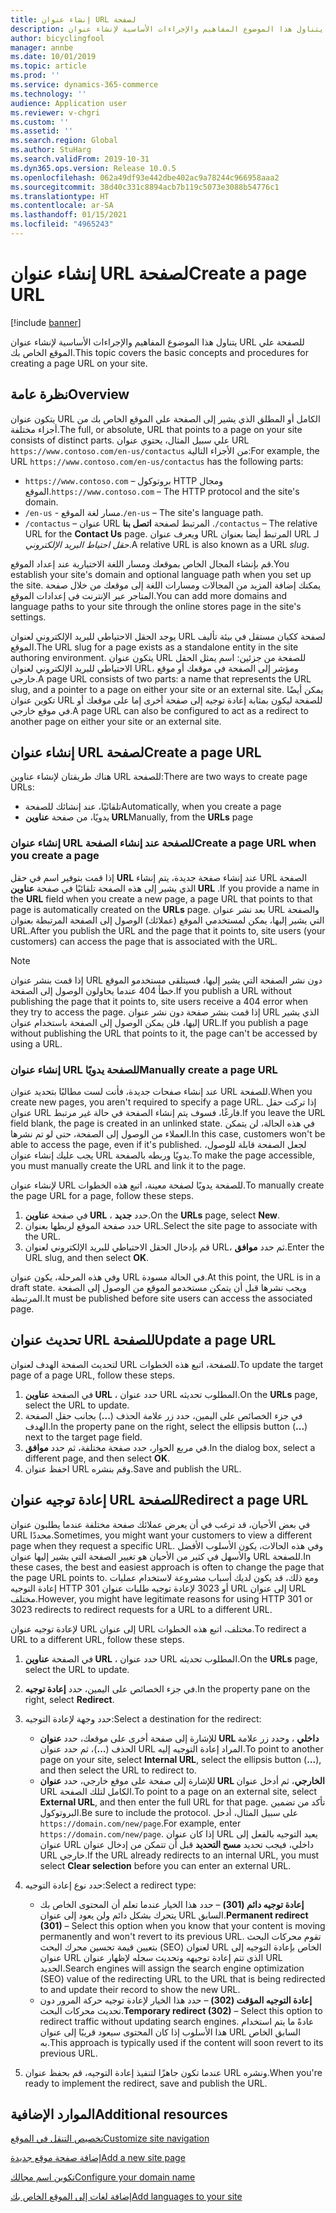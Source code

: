 ```yaml
---
title: إنشاء عنوان URL لصفحة
description: يتناول هذا الموضوع المفاهيم والإجراءات الأساسية لإنشاء عنوان URL للصفحة علي الموقع الخاص بك.
author: bicyclingfool
manager: annbe
ms.date: 10/01/2019
ms.topic: article
ms.prod: ''
ms.service: dynamics-365-commerce
ms.technology: ''
audience: Application user
ms.reviewer: v-chgri
ms.custom: ''
ms.assetid: ''
ms.search.region: Global
ms.author: StuHarg
ms.search.validFrom: 2019-10-31
ms.dyn365.ops.version: Release 10.0.5
ms.openlocfilehash: 062a49df93e442dbe402ac9a78244c966958aaa2
ms.sourcegitcommit: 38d40c331c8894acb7b119c5073e3088b54776c1
ms.translationtype: HT
ms.contentlocale: ar-SA
ms.lasthandoff: 01/15/2021
ms.locfileid: "4965243"
---
```

# <a name="create-a-page-url"></a><span data-ttu-id="b1b84-103">إنشاء عنوان URL لصفحة</span><span class="sxs-lookup"><span data-stu-id="b1b84-103">Create a page URL</span></span>


[!include [banner](includes/banner.md)]

<span data-ttu-id="b1b84-104">يتناول هذا الموضوع المفاهيم والإجراءات الأساسية لإنشاء عنوان URL للصفحة علي الموقع الخاص بك.</span><span class="sxs-lookup"><span data-stu-id="b1b84-104">This topic covers the basic concepts and procedures for creating a page URL on your site.</span></span>

## <a name="overview"></a><span data-ttu-id="b1b84-105">نظرة عامة</span><span class="sxs-lookup"><span data-stu-id="b1b84-105">Overview</span></span>

<span data-ttu-id="b1b84-106">يتكون عنوان URL الكامل أو المطلق الذي يشير إلى الصفحة علي الموقع الخاص بك من أجزاء مختلفة.</span><span class="sxs-lookup"><span data-stu-id="b1b84-106">The full, or absolute, URL that points to a page on your site consists of distinct parts.</span></span> <span data-ttu-id="b1b84-107">علي سبيل المثال، يحتوي عنوان URL `https://www.contoso.com/en-us/contactus` من الأجزاء التالية:</span><span class="sxs-lookup"><span data-stu-id="b1b84-107">For example, the URL `https://www.contoso.com/en-us/contactus` has the following parts:</span></span>

- <span data-ttu-id="b1b84-108">`https://www.contoso.com` – بروتوكول HTTP ومجال الموقع.</span><span class="sxs-lookup"><span data-stu-id="b1b84-108">`https://www.contoso.com` – The HTTP protocol and the site's domain.</span></span>
- <span data-ttu-id="b1b84-109">`/en-us` - مسار لغة الموقع.</span><span class="sxs-lookup"><span data-stu-id="b1b84-109">`/en-us` – The site's language path.</span></span>
- <span data-ttu-id="b1b84-110">`/contactus` – عنوان URL المرتبط لصفحة **اتصل بنا** .</span><span class="sxs-lookup"><span data-stu-id="b1b84-110">`/contactus` – The relative URL for the **Contact Us** page.</span></span> <span data-ttu-id="b1b84-111">ويعرف عنوان URL المرتبط أيضا بعنوان URL لـ *حقل احتياط البريد الإلكتروني*.</span><span class="sxs-lookup"><span data-stu-id="b1b84-111">A relative URL is also known as a URL *slug*.</span></span>

<span data-ttu-id="b1b84-112">قم بإنشاء المجال الخاص بموقعك ومسار اللغة الاختيارية عند إعداد الموقع.</span><span class="sxs-lookup"><span data-stu-id="b1b84-112">You establish your site's domain and optional language path when you set up the site.</span></span> <span data-ttu-id="b1b84-113">يمكنك إضافة المزيد من المجالات ومسارات اللغة إلى موقعك من خلال صفحة المتاجر عبر الإنترنت في إعدادات الموقع.</span><span class="sxs-lookup"><span data-stu-id="b1b84-113">You can add more domains and language paths to your site through the online stores page in the site's settings.</span></span>

<span data-ttu-id="b1b84-114">يوجد الحقل الاحتياطي للبريد الإلكتروني لعنوان URL لصفحة ككيان مستقل في بيئة تأليف الموقع.</span><span class="sxs-lookup"><span data-stu-id="b1b84-114">The URL slug for a page exists as a standalone entity in the site authoring environment.</span></span> <span data-ttu-id="b1b84-115">يتكون عنوان URL للصفحة من جزئين: اسم يمثل الحقل الاحتياطي للبريد الإلكتروني لعنوان URL، ومؤشر إلى الصفحة في موقعك أو موقع خارجي.</span><span class="sxs-lookup"><span data-stu-id="b1b84-115">A page URL consists of two parts: a name that represents the URL slug, and a pointer to a page on either your site or an external site.</span></span> <span data-ttu-id="b1b84-116">يمكن أيضًا تكوين عنوان URL للصفحة ليكون بمثابة إعادة توجيه إلى صفحة أخرى إما على موقعك أو في موقع خارجي.</span><span class="sxs-lookup"><span data-stu-id="b1b84-116">A page URL can also be configured to act as a redirect to another page on either your site or an external site.</span></span>

## <a name="create-a-page-url"></a><span data-ttu-id="b1b84-117">إنشاء عنوان URL لصفحة</span><span class="sxs-lookup"><span data-stu-id="b1b84-117">Create a page URL</span></span>

<span data-ttu-id="b1b84-118">هناك طريقتان لإنشاء عناوين URL للصفحة:</span><span class="sxs-lookup"><span data-stu-id="b1b84-118">There are two ways to create page URLs:</span></span>

- <span data-ttu-id="b1b84-119">تلقائيًا، عند إنشائك للصفحة</span><span class="sxs-lookup"><span data-stu-id="b1b84-119">Automatically, when you create a page</span></span>
- <span data-ttu-id="b1b84-120">يدويًا، من صفحة **عناوين URL**</span><span class="sxs-lookup"><span data-stu-id="b1b84-120">Manually, from the **URLs** page</span></span>

### <a name="create-a-page-url-when-you-create-a-page"></a><span data-ttu-id="b1b84-121">إنشاء عنوان URL للصفحة عند إنشاء الصفحة</span><span class="sxs-lookup"><span data-stu-id="b1b84-121">Create a page URL when you create a page</span></span>

<span data-ttu-id="b1b84-122">إذا قمت بتوفير اسم في حقل **URL** عند إنشاء صفحة جديدة، يتم إنشاء URL الصفحة الذي يشير إلى هذه الصفحة تلقائيًا في صفحة **عناوين URL** .</span><span class="sxs-lookup"><span data-stu-id="b1b84-122">If you provide a name in the **URL** field when you create a new page, a page URL that points to that page is automatically created on the **URLs** page.</span></span> <span data-ttu-id="b1b84-123">بعد نشر عنوان URL والصفحة التي يشير إليها، يمكن لمستخدمي الموقع (عملائك) الوصول إلى الصفحة المرتبطة بعنوان URL.</span><span class="sxs-lookup"><span data-stu-id="b1b84-123">After you publish the URL and the page that it points to, site users (your customers) can access the page that is associated with the URL.</span></span>

> [!NOTE]
> <span data-ttu-id="b1b84-124">إذا قمت بنشر عنوان URL دون نشر الصفحة التي يشير إليها، فسيتلقى مستخدمو الموقع خطأ 404 عندما يحاولون الوصول إلى الصفحة.</span><span class="sxs-lookup"><span data-stu-id="b1b84-124">If you publish a URL without publishing the page that it points to, site users receive a 404 error when they try to access the page.</span></span> <span data-ttu-id="b1b84-125">إذا قمت بنشر صفحة دون نشر عنوان URL الذي يشير إليها، فلن يمكن الوصول إلى الصفحة باستخدام عنوان URL.</span><span class="sxs-lookup"><span data-stu-id="b1b84-125">If you publish a page without publishing the URL that points to it, the page can't be accessed by using a URL.</span></span>

### <a name="manually-create-a-page-url"></a><span data-ttu-id="b1b84-126">إنشاء عنوان URL للصفحة يدويًا</span><span class="sxs-lookup"><span data-stu-id="b1b84-126">Manually create a page URL</span></span>

<span data-ttu-id="b1b84-127">عند إنشاء صفحات جديدة، فأنت لست مطالبًا بتحديد عنوان URL للصفحة.</span><span class="sxs-lookup"><span data-stu-id="b1b84-127">When you create new pages, you aren't required to specify a page URL.</span></span> <span data-ttu-id="b1b84-128">إذا تركت حقل عنوان URL فارغًا، فسوف يتم إنشاء الصفحة في حالة غير مرتبط.</span><span class="sxs-lookup"><span data-stu-id="b1b84-128">If you leave the URL field blank, the page is created in an unlinked state.</span></span> <span data-ttu-id="b1b84-129">في هذه الحالة، لن يتمكن العملاء من الوصول إلى الصفحة، حتى لو تم نشرها.</span><span class="sxs-lookup"><span data-stu-id="b1b84-129">In this case, customers won't be able to access the page, even if it's published.</span></span> <span data-ttu-id="b1b84-130">لجعل الصفحة قابلة للوصول، يجب عليك إنشاء عنوان URL يدويًا وربطه بالصفحة.</span><span class="sxs-lookup"><span data-stu-id="b1b84-130">To make the page accessible, you must manually create the URL and link it to the page.</span></span>

<span data-ttu-id="b1b84-131">لإنشاء عنوان URL للصفحة يدويًا لصفحة معينة، اتبع هذه الخطوات.</span><span class="sxs-lookup"><span data-stu-id="b1b84-131">To manually create the page URL for a page, follow these steps.</span></span>

1. <span data-ttu-id="b1b84-132">في صفحة **عناوين URL‬** ، حدد **جديد**.</span><span class="sxs-lookup"><span data-stu-id="b1b84-132">On the **URLs** page, select **New**.</span></span>
1. <span data-ttu-id="b1b84-133">حدد صفحة الموقع لربطها بعنوان URL.</span><span class="sxs-lookup"><span data-stu-id="b1b84-133">Select the site page to associate with the URL.</span></span>
1. <span data-ttu-id="b1b84-134">قم بإدخال الحقل الاحتياطي للبريد الإلكتروني لعنوان URL، ثم حدد **موافق**.</span><span class="sxs-lookup"><span data-stu-id="b1b84-134">Enter the URL slug, and then select **OK**.</span></span>

<span data-ttu-id="b1b84-135">وفي هذه المرحلة، يكون عنوان URL في الحالة مسودة.</span><span class="sxs-lookup"><span data-stu-id="b1b84-135">At this point, the URL is in a draft state.</span></span> <span data-ttu-id="b1b84-136">ويجب نشرها قبل أن يتمكن مستخدمو الموقع من الوصول إلى الصفحة المرتبطة.</span><span class="sxs-lookup"><span data-stu-id="b1b84-136">It must be published before site users can access the associated page.</span></span>

## <a name="update-a-page-url"></a><span data-ttu-id="b1b84-137">تحديث عنوان URL للصفحة</span><span class="sxs-lookup"><span data-stu-id="b1b84-137">Update a page URL</span></span>

<span data-ttu-id="b1b84-138">لتحديث الصفحة الهدف لعنوان URL للصفحة، اتبع هذه الخطوات.</span><span class="sxs-lookup"><span data-stu-id="b1b84-138">To update the target page of a page URL, follow these steps.</span></span>

1. <span data-ttu-id="b1b84-139">في الصفحة **عناوين URL** ، حدد عنوان URL المطلوب تحديثه.</span><span class="sxs-lookup"><span data-stu-id="b1b84-139">On the **URLs** page, select the URL to update.</span></span>
1. <span data-ttu-id="b1b84-140">في جزء الخصائص على اليمين، حدد زر علامة الحذف (**...**) بجانب حقل الصفحة الهدف.</span><span class="sxs-lookup"><span data-stu-id="b1b84-140">In the property pane on the right, select the ellipsis button (**...**) next to the target page field.</span></span>
1. <span data-ttu-id="b1b84-141">في مربع الحوار، حدد صفحة مختلفة، ثم حدد **موافق**.</span><span class="sxs-lookup"><span data-stu-id="b1b84-141">In the dialog box, select a different page, and then select **OK**.</span></span>
1. <span data-ttu-id="b1b84-142">احفظ عنوان URL وقم بنشره.</span><span class="sxs-lookup"><span data-stu-id="b1b84-142">Save and publish the URL.</span></span>

## <a name="redirect-a-page-url"></a><span data-ttu-id="b1b84-143">إعادة توجيه عنوان URL للصفحة</span><span class="sxs-lookup"><span data-stu-id="b1b84-143">Redirect a page URL</span></span>

<span data-ttu-id="b1b84-144">في بعض الأحيان، قد ترغب في أن يعرض عملائك صفحة مختلفة عندما يطلبون عنوان URL محددًا.</span><span class="sxs-lookup"><span data-stu-id="b1b84-144">Sometimes, you might want your customers to view a different page when they request a specific URL.</span></span> <span data-ttu-id="b1b84-145">وفي هذه الحالات، يكون الأسلوب الأفضل والأسهل في كثير من الأحيان هو تغيير الصفحة التي يشير إليها عنوان URL للصفحة.</span><span class="sxs-lookup"><span data-stu-id="b1b84-145">In these cases, the best and easiest approach is often to change the page that the page URL points to.</span></span> <span data-ttu-id="b1b84-146">ومع ذلك، قد يكون لديك أسباب مشروعة لاستخدام عمليات إعادة التوجيه HTTP 301 أو 3023 لإعادة توجيه طلبات عنوان URL إلى عنوان URL مختلف.</span><span class="sxs-lookup"><span data-stu-id="b1b84-146">However, you might have legitimate reasons for using HTTP 301 or 3023 redirects to redirect requests for a URL to a different URL.</span></span>

<span data-ttu-id="b1b84-147">لإعادة توجيه عنوان URL إلى عنوان URL مختلف، اتبع هذه الخطوات.</span><span class="sxs-lookup"><span data-stu-id="b1b84-147">To redirect a URL to a different URL, follow these steps.</span></span>

1. <span data-ttu-id="b1b84-148">في الصفحة **عناوين URL** ، حدد عنوان URL المطلوب تحديثه.</span><span class="sxs-lookup"><span data-stu-id="b1b84-148">On the **URLs** page, select the URL to update.</span></span>
1. <span data-ttu-id="b1b84-149">في جزء الخصائص على اليمين، حدد **إعادة توجيه**.</span><span class="sxs-lookup"><span data-stu-id="b1b84-149">In the property pane on the right, select **Redirect**.</span></span>
1. <span data-ttu-id="b1b84-150">حدد وجهة لإعادة التوجيه:</span><span class="sxs-lookup"><span data-stu-id="b1b84-150">Select a destination for the redirect:</span></span>

    - <span data-ttu-id="b1b84-151">للإشارة إلى صفحة أخرى على موقعك، حدد **عنوان URL داخلي** ، وحدد زر علامة الحذف (**...**)، ثم حدد عنوان URL المراد إعادة التوجيه إليه.</span><span class="sxs-lookup"><span data-stu-id="b1b84-151">To point to another page on your site, select **Internal URL**, select the ellipsis button (**...**), and then select the URL to redirect to.</span></span>
    - <span data-ttu-id="b1b84-152">للإشارة إلى صفحة على موقع خارجي، حدد **عنوان URL الخارجي**، ثم أدخل عنوان URL الكامل لتلك الصفحة.</span><span class="sxs-lookup"><span data-stu-id="b1b84-152">To point to a page on an external site, select **External URL**, and then enter the full URL for that page.</span></span> <span data-ttu-id="b1b84-153">تأكد من تضمين البروتوكول.</span><span class="sxs-lookup"><span data-stu-id="b1b84-153">Be sure to include the protocol.</span></span> <span data-ttu-id="b1b84-154">على سبيل المثال، أدخل `https://domain.com/new/page`.</span><span class="sxs-lookup"><span data-stu-id="b1b84-154">For example, enter `https://domain.com/new/page`.</span></span> <span data-ttu-id="b1b84-155">إذا كان عنوان URL يعيد التوجيه بالفعل إلى عنوان URL داخلي، فيجب تحديد **مسح التحديد** قبل أن تتمكن من إدخال عنوان URL خارجي.</span><span class="sxs-lookup"><span data-stu-id="b1b84-155">If the URL already redirects to an internal URL, you must select **Clear selection** before you can enter an external URL.</span></span>

1. <span data-ttu-id="b1b84-156">حدد نوع إعادة التوجيه:</span><span class="sxs-lookup"><span data-stu-id="b1b84-156">Select a redirect type:</span></span>

    - <span data-ttu-id="b1b84-157">**إعادة توجيه دائم (301)** – حدد هذا الخيار عندما تعلم أن المحتوى الخاص بك يتحرك بشكل دائم ولن يعود إلى عنوان URL السابق.</span><span class="sxs-lookup"><span data-stu-id="b1b84-157">**Permanent redirect (301)** – Select this option when you know that your content is moving permanently and won't revert to its previous URL.</span></span> <span data-ttu-id="b1b84-158">تقوم محركات البحث بتعيين قيمة تحسين محرك البحث (SEO) لعنوان URL الخاص بإعادة التوجيه إلى عنوان URL الذي تتم إعادة توجيهه وتحديث سجله لإظهار عنوان URL الجديد.</span><span class="sxs-lookup"><span data-stu-id="b1b84-158">Search engines will assign the search engine optimization (SEO) value of the redirecting URL to the URL that is being redirected to and update their record to show the new URL.</span></span> 
    - <span data-ttu-id="b1b84-159">**إعادة التوجيه المؤقت (302)** – حدد هذا الخيار لإعادة توجيه حركة المرور دون تحديث محركات البحث.</span><span class="sxs-lookup"><span data-stu-id="b1b84-159">**Temporary redirect (302)** – Select this option to redirect traffic without updating search engines.</span></span> <span data-ttu-id="b1b84-160">عادةً ما يتم استخدام هذا الأسلوب إذا كان المحتوى سيعود قريبًا إلى عنوان URL السابق الخاص به.</span><span class="sxs-lookup"><span data-stu-id="b1b84-160">This approach is typically used if the content will soon revert to its previous URL.</span></span>

1. <span data-ttu-id="b1b84-161">عندما تكون جاهزًا لتنفيذ إعادة التوجيه، قم بحفظ عنوان URL ونشره.</span><span class="sxs-lookup"><span data-stu-id="b1b84-161">When you're ready to implement the redirect, save and publish the URL.</span></span>

## <a name="additional-resources"></a><span data-ttu-id="b1b84-162">الموارد الإضافية</span><span class="sxs-lookup"><span data-stu-id="b1b84-162">Additional resources</span></span>

[<span data-ttu-id="b1b84-163">تخصيص التنقل في الموقع</span><span class="sxs-lookup"><span data-stu-id="b1b84-163">Customize site navigation</span></span>](customize-site-navigation.md)

[<span data-ttu-id="b1b84-164">إضافة صفحة موقع جديدة</span><span class="sxs-lookup"><span data-stu-id="b1b84-164">Add a new site page</span></span>](add-new-page.md)

[<span data-ttu-id="b1b84-165">تكوين اسم مجالك</span><span class="sxs-lookup"><span data-stu-id="b1b84-165">Configure your domain name</span></span>](configure-your-domain-name.md)

[<span data-ttu-id="b1b84-166">إضافة لغات إلى الموقع الخاص بك</span><span class="sxs-lookup"><span data-stu-id="b1b84-166">Add languages to your site</span></span>](add-languages-to-site.md)
